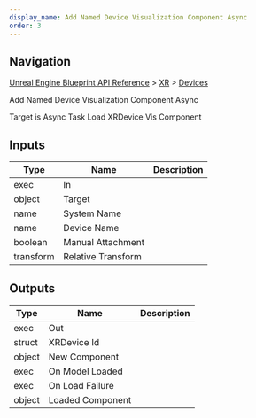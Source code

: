 ```yaml
---
display_name: Add Named Device Visualization Component Async
order: 3
---
```

## Navigation

[Unreal Engine Blueprint API Reference](https://dev.epicgames.com/documentation/en-us/unreal-engine/BlueprintAPI) > [XR](https://dev.epicgames.com/documentation/en-us/unreal-engine/BlueprintAPI/XR) > [Devices](https://dev.epicgames.com/documentation/en-us/unreal-engine/BlueprintAPI/XR/Devices)

Add Named Device Visualization Component Async

Target is Async Task Load XRDevice Vis Component

## Inputs

| Type | Name | Description |
| --- | --- | --- |
| exec | In |  |
| object | Target |  |
| name | System Name |  |
| name | Device Name |  |
| boolean | Manual Attachment |  |
| transform | Relative Transform |  |

## Outputs

| Type | Name | Description |
| --- | --- | --- |
| exec | Out |  |
| struct | XRDevice Id |  |
| object | New Component |  |
| exec | On Model Loaded |  |
| exec | On Load Failure |  |
| object | Loaded Component |  |
